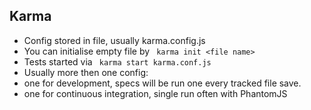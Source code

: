 ##  Karma

+ Config stored in file, usually karma.config.js
+ You can initialise empty file by ``` karma init <file name>```
+ Tests started via ``` karma start karma.conf.js```
+ Usually more then one config:
 + one for development, specs will be run one every tracked file save.
 + one for continuous integration, single run often with PhantomJS

